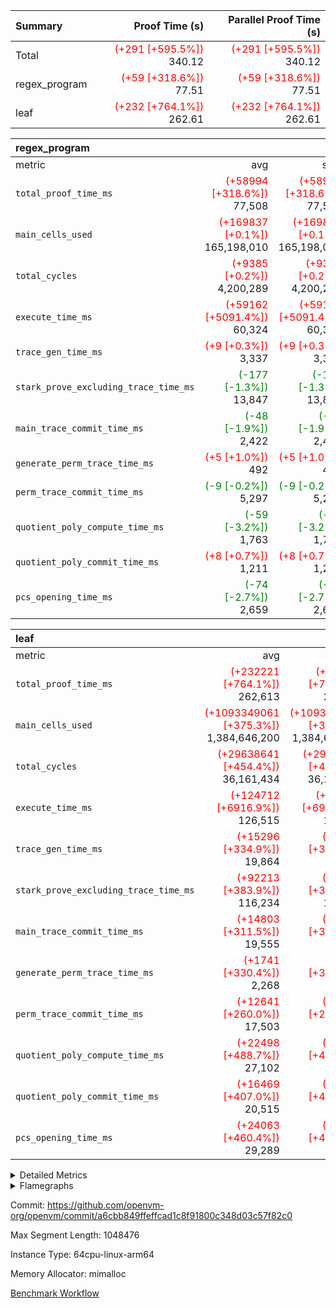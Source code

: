 | Summary | Proof Time (s) | Parallel Proof Time (s) |
|:---|---:|---:|
| Total | <span style='color: red'>(+291 [+595.5%])</span> 340.12 | <span style='color: red'>(+291 [+595.5%])</span> 340.12 |
| regex_program | <span style='color: red'>(+59 [+318.6%])</span> 77.51 | <span style='color: red'>(+59 [+318.6%])</span> 77.51 |
| leaf | <span style='color: red'>(+232 [+764.1%])</span> 262.61 | <span style='color: red'>(+232 [+764.1%])</span> 262.61 |


| regex_program |||||
|:---|---:|---:|---:|---:|
|metric|avg|sum|max|min|
| `total_proof_time_ms ` | <span style='color: red'>(+58994 [+318.6%])</span> 77,508 | <span style='color: red'>(+58994 [+318.6%])</span> 77,508 | <span style='color: red'>(+58994 [+318.6%])</span> 77,508 | <span style='color: red'>(+58994 [+318.6%])</span> 77,508 |
| `main_cells_used     ` | <span style='color: red'>(+169837 [+0.1%])</span> 165,198,010 | <span style='color: red'>(+169837 [+0.1%])</span> 165,198,010 | <span style='color: red'>(+169837 [+0.1%])</span> 165,198,010 | <span style='color: red'>(+169837 [+0.1%])</span> 165,198,010 |
| `total_cycles        ` | <span style='color: red'>(+9385 [+0.2%])</span> 4,200,289 | <span style='color: red'>(+9385 [+0.2%])</span> 4,200,289 | <span style='color: red'>(+9385 [+0.2%])</span> 4,200,289 | <span style='color: red'>(+9385 [+0.2%])</span> 4,200,289 |
| `execute_time_ms     ` | <span style='color: red'>(+59162 [+5091.4%])</span> 60,324 | <span style='color: red'>(+59162 [+5091.4%])</span> 60,324 | <span style='color: red'>(+59162 [+5091.4%])</span> 60,324 | <span style='color: red'>(+59162 [+5091.4%])</span> 60,324 |
| `trace_gen_time_ms   ` | <span style='color: red'>(+9 [+0.3%])</span> 3,337 | <span style='color: red'>(+9 [+0.3%])</span> 3,337 | <span style='color: red'>(+9 [+0.3%])</span> 3,337 | <span style='color: red'>(+9 [+0.3%])</span> 3,337 |
| `stark_prove_excluding_trace_time_ms` | <span style='color: green'>(-177 [-1.3%])</span> 13,847 | <span style='color: green'>(-177 [-1.3%])</span> 13,847 | <span style='color: green'>(-177 [-1.3%])</span> 13,847 | <span style='color: green'>(-177 [-1.3%])</span> 13,847 |
| `main_trace_commit_time_ms` | <span style='color: green'>(-48 [-1.9%])</span> 2,422 | <span style='color: green'>(-48 [-1.9%])</span> 2,422 | <span style='color: green'>(-48 [-1.9%])</span> 2,422 | <span style='color: green'>(-48 [-1.9%])</span> 2,422 |
| `generate_perm_trace_time_ms` | <span style='color: red'>(+5 [+1.0%])</span> 492 | <span style='color: red'>(+5 [+1.0%])</span> 492 | <span style='color: red'>(+5 [+1.0%])</span> 492 | <span style='color: red'>(+5 [+1.0%])</span> 492 |
| `perm_trace_commit_time_ms` | <span style='color: green'>(-9 [-0.2%])</span> 5,297 | <span style='color: green'>(-9 [-0.2%])</span> 5,297 | <span style='color: green'>(-9 [-0.2%])</span> 5,297 | <span style='color: green'>(-9 [-0.2%])</span> 5,297 |
| `quotient_poly_compute_time_ms` | <span style='color: green'>(-59 [-3.2%])</span> 1,763 | <span style='color: green'>(-59 [-3.2%])</span> 1,763 | <span style='color: green'>(-59 [-3.2%])</span> 1,763 | <span style='color: green'>(-59 [-3.2%])</span> 1,763 |
| `quotient_poly_commit_time_ms` | <span style='color: red'>(+8 [+0.7%])</span> 1,211 | <span style='color: red'>(+8 [+0.7%])</span> 1,211 | <span style='color: red'>(+8 [+0.7%])</span> 1,211 | <span style='color: red'>(+8 [+0.7%])</span> 1,211 |
| `pcs_opening_time_ms ` | <span style='color: green'>(-74 [-2.7%])</span> 2,659 | <span style='color: green'>(-74 [-2.7%])</span> 2,659 | <span style='color: green'>(-74 [-2.7%])</span> 2,659 | <span style='color: green'>(-74 [-2.7%])</span> 2,659 |

| leaf |||||
|:---|---:|---:|---:|---:|
|metric|avg|sum|max|min|
| `total_proof_time_ms ` | <span style='color: red'>(+232221 [+764.1%])</span> 262,613 | <span style='color: red'>(+232221 [+764.1%])</span> 262,613 | <span style='color: red'>(+232221 [+764.1%])</span> 262,613 | <span style='color: red'>(+232221 [+764.1%])</span> 262,613 |
| `main_cells_used     ` | <span style='color: red'>(+1093349061 [+375.3%])</span> 1,384,646,200 | <span style='color: red'>(+1093349061 [+375.3%])</span> 1,384,646,200 | <span style='color: red'>(+1093349061 [+375.3%])</span> 1,384,646,200 | <span style='color: red'>(+1093349061 [+375.3%])</span> 1,384,646,200 |
| `total_cycles        ` | <span style='color: red'>(+29638641 [+454.4%])</span> 36,161,434 | <span style='color: red'>(+29638641 [+454.4%])</span> 36,161,434 | <span style='color: red'>(+29638641 [+454.4%])</span> 36,161,434 | <span style='color: red'>(+29638641 [+454.4%])</span> 36,161,434 |
| `execute_time_ms     ` | <span style='color: red'>(+124712 [+6916.9%])</span> 126,515 | <span style='color: red'>(+124712 [+6916.9%])</span> 126,515 | <span style='color: red'>(+124712 [+6916.9%])</span> 126,515 | <span style='color: red'>(+124712 [+6916.9%])</span> 126,515 |
| `trace_gen_time_ms   ` | <span style='color: red'>(+15296 [+334.9%])</span> 19,864 | <span style='color: red'>(+15296 [+334.9%])</span> 19,864 | <span style='color: red'>(+15296 [+334.9%])</span> 19,864 | <span style='color: red'>(+15296 [+334.9%])</span> 19,864 |
| `stark_prove_excluding_trace_time_ms` | <span style='color: red'>(+92213 [+383.9%])</span> 116,234 | <span style='color: red'>(+92213 [+383.9%])</span> 116,234 | <span style='color: red'>(+92213 [+383.9%])</span> 116,234 | <span style='color: red'>(+92213 [+383.9%])</span> 116,234 |
| `main_trace_commit_time_ms` | <span style='color: red'>(+14803 [+311.5%])</span> 19,555 | <span style='color: red'>(+14803 [+311.5%])</span> 19,555 | <span style='color: red'>(+14803 [+311.5%])</span> 19,555 | <span style='color: red'>(+14803 [+311.5%])</span> 19,555 |
| `generate_perm_trace_time_ms` | <span style='color: red'>(+1741 [+330.4%])</span> 2,268 | <span style='color: red'>(+1741 [+330.4%])</span> 2,268 | <span style='color: red'>(+1741 [+330.4%])</span> 2,268 | <span style='color: red'>(+1741 [+330.4%])</span> 2,268 |
| `perm_trace_commit_time_ms` | <span style='color: red'>(+12641 [+260.0%])</span> 17,503 | <span style='color: red'>(+12641 [+260.0%])</span> 17,503 | <span style='color: red'>(+12641 [+260.0%])</span> 17,503 | <span style='color: red'>(+12641 [+260.0%])</span> 17,503 |
| `quotient_poly_compute_time_ms` | <span style='color: red'>(+22498 [+488.7%])</span> 27,102 | <span style='color: red'>(+22498 [+488.7%])</span> 27,102 | <span style='color: red'>(+22498 [+488.7%])</span> 27,102 | <span style='color: red'>(+22498 [+488.7%])</span> 27,102 |
| `quotient_poly_commit_time_ms` | <span style='color: red'>(+16469 [+407.0%])</span> 20,515 | <span style='color: red'>(+16469 [+407.0%])</span> 20,515 | <span style='color: red'>(+16469 [+407.0%])</span> 20,515 | <span style='color: red'>(+16469 [+407.0%])</span> 20,515 |
| `pcs_opening_time_ms ` | <span style='color: red'>(+24063 [+460.4%])</span> 29,289 | <span style='color: red'>(+24063 [+460.4%])</span> 29,289 | <span style='color: red'>(+24063 [+460.4%])</span> 29,289 | <span style='color: red'>(+24063 [+460.4%])</span> 29,289 |



<details>
<summary>Detailed Metrics</summary>

| group | num_segments | keygen_time_ms | commit_exe_time_ms |
| --- | --- | --- | --- |
| regex_program | 1 | 726 | 45 | 

| group | air_name | quotient_deg | interactions | constraints |
| --- | --- | --- | --- | --- |
| leaf | AccessAdapterAir<2> | 4 | 5 | 12 | 
| leaf | AccessAdapterAir<4> | 4 | 5 | 12 | 
| leaf | AccessAdapterAir<8> | 4 | 5 | 12 | 
| leaf | FriReducedOpeningAir | 4 | 35 | 59 | 
| leaf | NativePoseidon2Air<BabyBearParameters>, 1> | 4 | 31 | 302 | 
| leaf | PhantomAir | 4 | 3 | 4 | 
| leaf | ProgramAir | 1 | 1 | 4 | 
| leaf | VariableRangeCheckerAir | 1 | 1 | 4 | 
| leaf | VmAirWrapper<BranchNativeAdapterAir, BranchEqualCoreAir<1> | 2 | 11 | 23 | 
| leaf | VmAirWrapper<JalNativeAdapterAir, JalCoreAir> | 4 | 7 | 6 | 
| leaf | VmAirWrapper<NativeAdapterAir<2, 0>, PublicValuesCoreAir> | 4 | 11 | 23 | 
| leaf | VmAirWrapper<NativeAdapterAir<2, 1>, FieldArithmeticCoreAir> | 4 | 15 | 23 | 
| leaf | VmAirWrapper<NativeLoadStoreAdapterAir<1>, NativeLoadStoreCoreAir<1> | 4 | 15 | 24 | 
| leaf | VmAirWrapper<NativeVectorizedAdapterAir<4>, FieldExtensionCoreAir> | 4 | 15 | 23 | 
| leaf | VmConnectorAir | 4 | 3 | 8 | 
| leaf | VolatileBoundaryAir | 4 | 4 | 16 | 
| regex_program | AccessAdapterAir<16> | 2 | 5 | 14 | 
| regex_program | AccessAdapterAir<2> | 2 | 5 | 14 | 
| regex_program | AccessAdapterAir<32> | 2 | 5 | 14 | 
| regex_program | AccessAdapterAir<4> | 2 | 5 | 14 | 
| regex_program | AccessAdapterAir<64> | 2 | 5 | 14 | 
| regex_program | AccessAdapterAir<8> | 2 | 5 | 14 | 
| regex_program | BitwiseOperationLookupAir<8> | 2 | 2 | 4 | 
| regex_program | KeccakVmAir | 2 | 321 | 4,571 | 
| regex_program | MemoryMerkleAir<8> | 2 | 4 | 40 | 
| regex_program | PersistentBoundaryAir<8> | 2 | 3 | 6 | 
| regex_program | PhantomAir | 2 | 3 | 5 | 
| regex_program | Poseidon2PeripheryAir<BabyBearParameters>, 1> | 2 | 1 | 286 | 
| regex_program | ProgramAir | 1 | 1 | 4 | 
| regex_program | RangeTupleCheckerAir<2> | 1 | 1 | 4 | 
| regex_program | VariableRangeCheckerAir | 1 | 1 | 4 | 
| regex_program | VmAirWrapper<Rv32BaseAluAdapterAir, BaseAluCoreAir<4, 8> | 2 | 19 | 43 | 
| regex_program | VmAirWrapper<Rv32BaseAluAdapterAir, LessThanCoreAir<4, 8> | 2 | 17 | 39 | 
| regex_program | VmAirWrapper<Rv32BaseAluAdapterAir, ShiftCoreAir<4, 8> | 2 | 23 | 90 | 
| regex_program | VmAirWrapper<Rv32BranchAdapterAir, BranchEqualCoreAir<4> | 2 | 11 | 25 | 
| regex_program | VmAirWrapper<Rv32BranchAdapterAir, BranchLessThanCoreAir<4, 8> | 2 | 13 | 41 | 
| regex_program | VmAirWrapper<Rv32CondRdWriteAdapterAir, Rv32JalLuiCoreAir> | 2 | 10 | 22 | 
| regex_program | VmAirWrapper<Rv32HintStoreAdapterAir, Rv32HintStoreCoreAir> | 2 | 15 | 17 | 
| regex_program | VmAirWrapper<Rv32JalrAdapterAir, Rv32JalrCoreAir> | 2 | 16 | 20 | 
| regex_program | VmAirWrapper<Rv32LoadStoreAdapterAir, LoadSignExtendCoreAir<4, 8> | 2 | 18 | 33 | 
| regex_program | VmAirWrapper<Rv32LoadStoreAdapterAir, LoadStoreCoreAir<4> | 2 | 17 | 38 | 
| regex_program | VmAirWrapper<Rv32MultAdapterAir, DivRemCoreAir<4, 8> | 2 | 25 | 88 | 
| regex_program | VmAirWrapper<Rv32MultAdapterAir, MulHCoreAir<4, 8> | 2 | 24 | 38 | 
| regex_program | VmAirWrapper<Rv32MultAdapterAir, MultiplicationCoreAir<4, 8> | 2 | 19 | 26 | 
| regex_program | VmAirWrapper<Rv32RdWriteAdapterAir, Rv32AuipcCoreAir> | 2 | 11 | 15 | 
| regex_program | VmConnectorAir | 2 | 3 | 9 | 

| group | air_name | dsl_ir | idx | opcode | cells_used |
| --- | --- | --- | --- | --- | --- |
| leaf | <BranchNativeAdapterAir,BranchEqualCoreAir<1>> | AssertEqEI | 0 | BNE | 92 | 
| leaf | <BranchNativeAdapterAir,BranchEqualCoreAir<1>> | AssertEqV | 0 | BNE | 27,393 | 
| leaf | <BranchNativeAdapterAir,BranchEqualCoreAir<1>> | AssertEqVI | 0 | BNE | 2,599 | 
| leaf | <BranchNativeAdapterAir,BranchEqualCoreAir<1>> | AssertNeVI | 0 | BEQ | 23 | 
| leaf | <BranchNativeAdapterAir,BranchEqualCoreAir<1>> | For | 0 | BNE | 11,428,470 | 
| leaf | <BranchNativeAdapterAir,BranchEqualCoreAir<1>> | IfEq | 0 | BNE | 20,583,574 | 
| leaf | <BranchNativeAdapterAir,BranchEqualCoreAir<1>> | IfEqI | 0 | BNE | 41,174,117 | 
| leaf | <BranchNativeAdapterAir,BranchEqualCoreAir<1>> | IfNe | 0 | BEQ | 20,583,620 | 
| leaf | <BranchNativeAdapterAir,BranchEqualCoreAir<1>> | IfNeI | 0 | BEQ | 3,105 | 
| leaf | <BranchNativeAdapterAir,BranchEqualCoreAir<1>> | ZipFor | 0 | BNE | 5,710,601 | 
| leaf | <JalNativeAdapterAir,JalCoreAir> |  | 0 | JAL | 10 | 
| leaf | <JalNativeAdapterAir,JalCoreAir> | For | 0 | JAL | 257,890 | 
| leaf | <JalNativeAdapterAir,JalCoreAir> | IfNe | 0 | JAL | 20 | 
| leaf | <JalNativeAdapterAir,JalCoreAir> | ZipFor | 0 | JAL | 16,520 | 
| leaf | <NativeAdapterAir<2, 1>,FieldArithmeticCoreAir> | AddEI | 0 | ADD | 53,801,640 | 
| leaf | <NativeAdapterAir<2, 1>,FieldArithmeticCoreAir> | AddFI | 0 | ADD | 53,703,780 | 
| leaf | <NativeAdapterAir<2, 1>,FieldArithmeticCoreAir> | AddV | 0 | ADD | 68,250 | 
| leaf | <NativeAdapterAir<2, 1>,FieldArithmeticCoreAir> | AddVI | 0 | ADD | 136,212,360 | 
| leaf | <NativeAdapterAir<2, 1>,FieldArithmeticCoreAir> | Alloc | 0 | ADD | 1,591,140 | 
| leaf | <NativeAdapterAir<2, 1>,FieldArithmeticCoreAir> | Alloc | 0 | MUL | 826,890 | 
| leaf | <NativeAdapterAir<2, 1>,FieldArithmeticCoreAir> | For | 0 | ADD | 14,133,030 | 
| leaf | <NativeAdapterAir<2, 1>,FieldArithmeticCoreAir> | LoadF | 0 | ADD | 26,861,850 | 
| leaf | <NativeAdapterAir<2, 1>,FieldArithmeticCoreAir> | LoadF | 0 | MUL | 9,810 | 
| leaf | <NativeAdapterAir<2, 1>,FieldArithmeticCoreAir> | LoadHeapPtr | 0 | ADD | 30 | 
| leaf | <NativeAdapterAir<2, 1>,FieldArithmeticCoreAir> | LoadV | 0 | ADD | 130,650 | 
| leaf | <NativeAdapterAir<2, 1>,FieldArithmeticCoreAir> | LoadV | 0 | MUL | 128,100 | 
| leaf | <NativeAdapterAir<2, 1>,FieldArithmeticCoreAir> | MulEF | 0 | MUL | 3,240 | 
| leaf | <NativeAdapterAir<2, 1>,FieldArithmeticCoreAir> | MulF | 0 | MUL | 3,780 | 
| leaf | <NativeAdapterAir<2, 1>,FieldArithmeticCoreAir> | MulFI | 0 | MUL | 810 | 
| leaf | <NativeAdapterAir<2, 1>,FieldArithmeticCoreAir> | MulVI | 0 | MUL | 82,860 | 
| leaf | <NativeAdapterAir<2, 1>,FieldArithmeticCoreAir> | StoreF | 0 | ADD | 53,715,060 | 
| leaf | <NativeAdapterAir<2, 1>,FieldArithmeticCoreAir> | StoreF | 0 | MUL | 12,600 | 
| leaf | <NativeAdapterAir<2, 1>,FieldArithmeticCoreAir> | StoreHintWord | 0 | ADD | 14,099,820 | 
| leaf | <NativeAdapterAir<2, 1>,FieldArithmeticCoreAir> | StoreV | 0 | ADD | 49,920 | 
| leaf | <NativeAdapterAir<2, 1>,FieldArithmeticCoreAir> | StoreV | 0 | MUL | 46,770 | 
| leaf | <NativeAdapterAir<2, 1>,FieldArithmeticCoreAir> | SubV | 0 | SUB | 810 | 
| leaf | <NativeAdapterAir<2, 1>,FieldArithmeticCoreAir> | SubVI | 0 | SUB | 26,848,200 | 
| leaf | <NativeAdapterAir<2, 1>,FieldArithmeticCoreAir> | UnsafeCastVF | 0 | ADD | 810 | 
| leaf | <NativeAdapterAir<2, 1>,FieldArithmeticCoreAir> | ZipFor | 0 | ADD | 14,110,950 | 
| leaf | <NativeLoadStoreAdapterAir<1>,NativeLoadStoreCoreAir<1>> |  | 0 | STOREW | 31 | 
| leaf | <NativeLoadStoreAdapterAir<1>,NativeLoadStoreCoreAir<1>> | AddEFFI | 0 | LOADW | 27,743,140 | 
| leaf | <NativeLoadStoreAdapterAir<1>,NativeLoadStoreCoreAir<1>> | AddEFFI | 0 | STOREW | 83,229,420 | 
| leaf | <NativeLoadStoreAdapterAir<1>,NativeLoadStoreCoreAir<1>> | Alloc | 0 | LOADW | 1,644,178 | 
| leaf | <NativeLoadStoreAdapterAir<1>,NativeLoadStoreCoreAir<1>> | For | 0 | LOADW | 1,798 | 
| leaf | <NativeLoadStoreAdapterAir<1>,NativeLoadStoreCoreAir<1>> | For | 0 | STOREW | 797,661 | 
| leaf | <NativeLoadStoreAdapterAir<1>,NativeLoadStoreCoreAir<1>> | ImmE | 0 | STOREW | 124 | 
| leaf | <NativeLoadStoreAdapterAir<1>,NativeLoadStoreCoreAir<1>> | ImmF | 0 | STOREW | 4,960 | 
| leaf | <NativeLoadStoreAdapterAir<1>,NativeLoadStoreCoreAir<1>> | ImmV | 0 | STOREW | 97,129,510 | 
| leaf | <NativeLoadStoreAdapterAir<1>,NativeLoadStoreCoreAir<1>> | LoadE | 0 | LOADW | 116,064 | 
| leaf | <NativeLoadStoreAdapterAir<1>,NativeLoadStoreCoreAir<1>> | LoadF | 0 | LOADW | 83,244,517 | 
| leaf | <NativeLoadStoreAdapterAir<1>,NativeLoadStoreCoreAir<1>> | LoadV | 0 | LOADW | 14,905,451 | 
| leaf | <NativeLoadStoreAdapterAir<1>,NativeLoadStoreCoreAir<1>> | MulEI | 0 | STOREW | 110,972,560 | 
| leaf | <NativeLoadStoreAdapterAir<1>,NativeLoadStoreCoreAir<1>> | StoreE | 0 | STOREW | 27,862,304 | 
| leaf | <NativeLoadStoreAdapterAir<1>,NativeLoadStoreCoreAir<1>> | StoreF | 0 | STOREW | 55,509,468 | 
| leaf | <NativeLoadStoreAdapterAir<1>,NativeLoadStoreCoreAir<1>> | StoreHintWord | 0 | SHINTW | 15,359,539 | 
| leaf | <NativeLoadStoreAdapterAir<1>,NativeLoadStoreCoreAir<1>> | StoreV | 0 | STOREW | 1,518,907 | 
| leaf | <NativeLoadStoreAdapterAir<1>,NativeLoadStoreCoreAir<1>> | ZipFor | 0 | LOADW | 51,243 | 
| leaf | <NativeVectorizedAdapterAir<4>,FieldExtensionCoreAir> | AddE | 0 | FE4ADD | 26,849,280 | 
| leaf | <NativeVectorizedAdapterAir<4>,FieldExtensionCoreAir> | MulEI | 0 | BBE4MUL | 35,797,600 | 
| leaf | Arc<BabyBearParameters>, 1> | Poseidon2PermuteBabyBear | 0 | PERM_POS2 | 77,867,784 | 
| leaf | PhantomAir | CT-InitializePcsConst | 0 | PHANTOM | 12 | 
| leaf | PhantomAir | CT-ReadProofsFromInput | 0 | PHANTOM | 12 | 
| leaf | PhantomAir | CT-VerifyProofs | 0 | PHANTOM | 6 | 
| leaf | PhantomAir | CT-stage-c-build-rounds | 0 | PHANTOM | 12 | 
| leaf | PhantomAir | CT-stage-d-verifier-verify | 0 | PHANTOM | 6 | 
| leaf | PhantomAir | CT-stage-d-verify-pcs | 0 | PHANTOM | 6 | 
| leaf | PhantomAir | HintInputVec | 0 | PHANTOM | 152,850 | 

| group | air_name | dsl_ir | opcode | segment | cells_used |
| --- | --- | --- | --- | --- | --- |
| regex_program | <Rv32BaseAluAdapterAir,BaseAluCoreAir<4, 8>> |  | ADD | 0 | 36,618,768 | 
| regex_program | <Rv32BaseAluAdapterAir,BaseAluCoreAir<4, 8>> |  | AND | 0 | 1,912,104 | 
| regex_program | <Rv32BaseAluAdapterAir,BaseAluCoreAir<4, 8>> |  | OR | 0 | 847,584 | 
| regex_program | <Rv32BaseAluAdapterAir,BaseAluCoreAir<4, 8>> |  | SUB | 0 | 1,532,952 | 
| regex_program | <Rv32BaseAluAdapterAir,BaseAluCoreAir<4, 8>> |  | XOR | 0 | 344,232 | 
| regex_program | <Rv32BaseAluAdapterAir,LessThanCoreAir<4, 8>> |  | SLT | 0 | 185 | 
| regex_program | <Rv32BaseAluAdapterAir,LessThanCoreAir<4, 8>> |  | SLTU | 0 | 1,237,798 | 
| regex_program | <Rv32BaseAluAdapterAir,ShiftCoreAir<4, 8>> |  | SLL | 0 | 11,318,044 | 
| regex_program | <Rv32BaseAluAdapterAir,ShiftCoreAir<4, 8>> |  | SRA | 0 | 53 | 
| regex_program | <Rv32BaseAluAdapterAir,ShiftCoreAir<4, 8>> |  | SRL | 0 | 269,770 | 
| regex_program | <Rv32BranchAdapterAir,BranchEqualCoreAir<4>> |  | BEQ | 0 | 4,880,538 | 
| regex_program | <Rv32BranchAdapterAir,BranchEqualCoreAir<4>> |  | BNE | 0 | 2,691,832 | 
| regex_program | <Rv32BranchAdapterAir,BranchLessThanCoreAir<4, 8>> |  | BGE | 0 | 9,408 | 
| regex_program | <Rv32BranchAdapterAir,BranchLessThanCoreAir<4, 8>> |  | BGEU | 0 | 3,890,944 | 
| regex_program | <Rv32BranchAdapterAir,BranchLessThanCoreAir<4, 8>> |  | BLT | 0 | 164,512 | 
| regex_program | <Rv32BranchAdapterAir,BranchLessThanCoreAir<4, 8>> |  | BLTU | 0 | 2,273,600 | 
| regex_program | <Rv32CondRdWriteAdapterAir,Rv32JalLuiCoreAir> |  | JAL | 0 | 1,190,322 | 
| regex_program | <Rv32CondRdWriteAdapterAir,Rv32JalLuiCoreAir> |  | LUI | 0 | 800,964 | 
| regex_program | <Rv32HintStoreAdapterAir,Rv32HintStoreCoreAir> |  | HINT_STOREW | 0 | 331,942 | 
| regex_program | <Rv32JalrAdapterAir,Rv32JalrCoreAir> |  | JALR | 0 | 3,652,404 | 
| regex_program | <Rv32LoadStoreAdapterAir,LoadSignExtendCoreAir<4, 8>> |  | LOADB | 0 | 24,255 | 
| regex_program | <Rv32LoadStoreAdapterAir,LoadSignExtendCoreAir<4, 8>> |  | LOADH | 0 | 280 | 
| regex_program | <Rv32LoadStoreAdapterAir,LoadStoreCoreAir<4>> |  | LOADBU | 0 | 1,093,200 | 
| regex_program | <Rv32LoadStoreAdapterAir,LoadStoreCoreAir<4>> |  | LOADHU | 0 | 3,800 | 
| regex_program | <Rv32LoadStoreAdapterAir,LoadStoreCoreAir<4>> |  | LOADW | 0 | 45,715,640 | 
| regex_program | <Rv32LoadStoreAdapterAir,LoadStoreCoreAir<4>> |  | STOREB | 0 | 509,480 | 
| regex_program | <Rv32LoadStoreAdapterAir,LoadStoreCoreAir<4>> |  | STOREH | 0 | 402,960 | 
| regex_program | <Rv32LoadStoreAdapterAir,LoadStoreCoreAir<4>> |  | STOREW | 0 | 30,916,880 | 
| regex_program | <Rv32MultAdapterAir,DivRemCoreAir<4, 8>> |  | DIVU | 0 | 6,498 | 
| regex_program | <Rv32MultAdapterAir,MulHCoreAir<4, 8>> |  | MULHU | 0 | 9,516 | 
| regex_program | <Rv32MultAdapterAir,MultiplicationCoreAir<4, 8>> |  | MUL | 0 | 1,614,697 | 
| regex_program | <Rv32RdWriteAdapterAir,Rv32AuipcCoreAir> |  | AUIPC | 0 | 830,676 | 
| regex_program | KeccakVmAir |  | KECCAK256 | 0 | 75,936 | 
| regex_program | PhantomAir |  | PHANTOM | 0 | 1,734 | 

| group | air_name | idx | rows | prep_cols | perm_cols | main_cols | cells |
| --- | --- | --- | --- | --- | --- | --- | --- |
| leaf | AccessAdapterAir<2> | 0 | 16,777,216 |  | 16 | 11 | 452,984,832 | 
| leaf | AccessAdapterAir<4> | 0 | 8,388,608 |  | 16 | 13 | 243,269,632 | 
| leaf | AccessAdapterAir<8> | 0 | 524,288 |  | 16 | 17 | 17,301,504 | 
| leaf | NativePoseidon2Air<BabyBearParameters>, 1> | 0 | 262,144 |  | 36 | 348 | 100,663,296 | 
| leaf | PhantomAir | 0 | 32,768 |  | 8 | 6 | 458,752 | 
| leaf | ProgramAir | 0 | 524,288 |  | 8 | 10 | 9,437,184 | 
| leaf | VariableRangeCheckerAir | 0 | 262,144 | 2 | 8 | 1 | 2,359,296 | 
| leaf | VmAirWrapper<BranchNativeAdapterAir, BranchEqualCoreAir<1> | 0 | 8,388,608 |  | 28 | 23 | 427,819,008 | 
| leaf | VmAirWrapper<JalNativeAdapterAir, JalCoreAir> | 0 | 32,768 |  | 12 | 10 | 720,896 | 
| leaf | VmAirWrapper<NativeAdapterAir<2, 1>, FieldArithmeticCoreAir> | 0 | 16,777,216 |  | 20 | 30 | 838,860,800 | 
| leaf | VmAirWrapper<NativeLoadStoreAdapterAir<1>, NativeLoadStoreCoreAir<1> | 0 | 16,777,216 |  | 20 | 31 | 855,638,016 | 
| leaf | VmAirWrapper<NativeVectorizedAdapterAir<4>, FieldExtensionCoreAir> | 0 | 2,097,152 |  | 20 | 40 | 125,829,120 | 
| leaf | VmConnectorAir | 0 | 2 | 1 | 8 | 4 | 24 | 
| leaf | VolatileBoundaryAir | 0 | 2,097,152 |  | 8 | 11 | 39,845,888 | 

| group | air_name | segment | rows | prep_cols | perm_cols | main_cols | cells |
| --- | --- | --- | --- | --- | --- | --- | --- |
| regex_program | AccessAdapterAir<2> | 0 | 64 |  | 24 | 11 | 2,240 | 
| regex_program | AccessAdapterAir<4> | 0 | 32 |  | 24 | 13 | 1,184 | 
| regex_program | AccessAdapterAir<8> | 0 | 131,072 |  | 24 | 17 | 5,373,952 | 
| regex_program | BitwiseOperationLookupAir<8> | 0 | 65,536 | 3 | 8 | 2 | 655,360 | 
| regex_program | KeccakVmAir | 0 | 32 |  | 1,288 | 3,164 | 142,464 | 
| regex_program | MemoryMerkleAir<8> | 0 | 131,072 |  | 20 | 32 | 6,815,744 | 
| regex_program | PersistentBoundaryAir<8> | 0 | 131,072 |  | 12 | 20 | 4,194,304 | 
| regex_program | PhantomAir | 0 | 512 |  | 12 | 6 | 9,216 | 
| regex_program | Poseidon2PeripheryAir<BabyBearParameters>, 1> | 0 | 16,384 |  | 8 | 300 | 5,046,272 | 
| regex_program | ProgramAir | 0 | 131,072 |  | 8 | 10 | 2,359,296 | 
| regex_program | RangeTupleCheckerAir<2> | 0 | 524,288 | 2 | 8 | 1 | 4,718,592 | 
| regex_program | VariableRangeCheckerAir | 0 | 262,144 | 2 | 8 | 1 | 2,359,296 | 
| regex_program | VmAirWrapper<Rv32BaseAluAdapterAir, BaseAluCoreAir<4, 8> | 0 | 2,097,152 |  | 80 | 36 | 243,269,632 | 
| regex_program | VmAirWrapper<Rv32BaseAluAdapterAir, LessThanCoreAir<4, 8> | 0 | 65,536 |  | 40 | 37 | 5,046,272 | 
| regex_program | VmAirWrapper<Rv32BaseAluAdapterAir, ShiftCoreAir<4, 8> | 0 | 262,144 |  | 52 | 53 | 27,525,120 | 
| regex_program | VmAirWrapper<Rv32BranchAdapterAir, BranchEqualCoreAir<4> | 0 | 524,288 |  | 48 | 26 | 38,797,312 | 
| regex_program | VmAirWrapper<Rv32BranchAdapterAir, BranchLessThanCoreAir<4, 8> | 0 | 262,144 |  | 56 | 32 | 23,068,672 | 
| regex_program | VmAirWrapper<Rv32CondRdWriteAdapterAir, Rv32JalLuiCoreAir> | 0 | 131,072 |  | 44 | 18 | 8,126,464 | 
| regex_program | VmAirWrapper<Rv32HintStoreAdapterAir, Rv32HintStoreCoreAir> | 0 | 16,384 |  | 36 | 26 | 1,015,808 | 
| regex_program | VmAirWrapper<Rv32JalrAdapterAir, Rv32JalrCoreAir> | 0 | 131,072 |  | 36 | 28 | 8,388,608 | 
| regex_program | VmAirWrapper<Rv32LoadStoreAdapterAir, LoadSignExtendCoreAir<4, 8> | 0 | 1,024 |  | 76 | 35 | 113,664 | 
| regex_program | VmAirWrapper<Rv32LoadStoreAdapterAir, LoadStoreCoreAir<4> | 0 | 2,097,152 |  | 72 | 40 | 234,881,024 | 
| regex_program | VmAirWrapper<Rv32MultAdapterAir, DivRemCoreAir<4, 8> | 0 | 128 |  | 104 | 57 | 20,608 | 
| regex_program | VmAirWrapper<Rv32MultAdapterAir, MulHCoreAir<4, 8> | 0 | 256 |  | 100 | 39 | 35,584 | 
| regex_program | VmAirWrapper<Rv32MultAdapterAir, MultiplicationCoreAir<4, 8> | 0 | 65,536 |  | 80 | 31 | 7,274,496 | 
| regex_program | VmAirWrapper<Rv32RdWriteAdapterAir, Rv32AuipcCoreAir> | 0 | 65,536 |  | 28 | 21 | 3,211,264 | 
| regex_program | VmConnectorAir | 0 | 2 | 1 | 12 | 4 | 32 | 

| group | chip_name | idx | rows_used |
| --- | --- | --- | --- |
| leaf | <BranchNativeAdapterAir,BranchEqualCoreAir<1>> | 0 | 4,326,678 | 
| leaf | <JalNativeAdapterAir,JalCoreAir> | 0 | 27,444 | 
| leaf | <NativeAdapterAir<2, 1>,FieldArithmeticCoreAir> | 0 | 13,214,772 | 
| leaf | <NativeLoadStoreAdapterAir<1>,NativeLoadStoreCoreAir<1>> | 0 | 16,777,126 | 
| leaf | <NativeVectorizedAdapterAir<4>,FieldExtensionCoreAir> | 0 | 1,566,172 | 
| leaf | AccessAdapter<2> | 0 | 11,634,596 | 
| leaf | AccessAdapter<4> | 0 | 5,817,298 | 
| leaf | AccessAdapter<8> | 0 | 447,518 | 
| leaf | Arc<BabyBearParameters>, 1> | 0 | 223,758 | 
| leaf | Boundary | 0 | 1,444,433 | 
| leaf | PhantomAir | 0 | 25,484 | 
| leaf | ProgramChip | 0 | 292,381 | 
| leaf | VariableRangeCheckerAir | 0 | 262,144 | 
| leaf | VmConnectorAir | 0 | 2 | 

| group | chip_name | segment | rows_used |
| --- | --- | --- | --- |
| regex_program | <Rv32BaseAluAdapterAir,BaseAluCoreAir<4, 8>> | 0 | 1,145,990 | 
| regex_program | <Rv32BaseAluAdapterAir,LessThanCoreAir<4, 8>> | 0 | 33,459 | 
| regex_program | <Rv32BaseAluAdapterAir,ShiftCoreAir<4, 8>> | 0 | 218,639 | 
| regex_program | <Rv32BranchAdapterAir,BranchEqualCoreAir<4>> | 0 | 291,245 | 
| regex_program | <Rv32BranchAdapterAir,BranchLessThanCoreAir<4, 8>> | 0 | 198,077 | 
| regex_program | <Rv32CondRdWriteAdapterAir,Rv32JalLuiCoreAir> | 0 | 110,627 | 
| regex_program | <Rv32HintStoreAdapterAir,Rv32HintStoreCoreAir> | 0 | 12,767 | 
| regex_program | <Rv32JalrAdapterAir,Rv32JalrCoreAir> | 0 | 130,443 | 
| regex_program | <Rv32LoadStoreAdapterAir,LoadSignExtendCoreAir<4, 8>> | 0 | 701 | 
| regex_program | <Rv32LoadStoreAdapterAir,LoadStoreCoreAir<4>> | 0 | 1,966,049 | 
| regex_program | <Rv32MultAdapterAir,DivRemCoreAir<4, 8>> | 0 | 114 | 
| regex_program | <Rv32MultAdapterAir,MulHCoreAir<4, 8>> | 0 | 244 | 
| regex_program | <Rv32MultAdapterAir,MultiplicationCoreAir<4, 8>> | 0 | 52,087 | 
| regex_program | <Rv32RdWriteAdapterAir,Rv32AuipcCoreAir> | 0 | 39,557 | 
| regex_program | AccessAdapter<2> | 0 | 42 | 
| regex_program | AccessAdapter<4> | 0 | 22 | 
| regex_program | AccessAdapter<8> | 0 | 69,206 | 
| regex_program | Arc<BabyBearParameters>, 1> | 0 | 14,005 | 
| regex_program | BitwiseOperationLookupAir<8> | 0 | 65,536 | 
| regex_program | Boundary | 0 | 69,206 | 
| regex_program | KeccakVmAir | 0 | 24 | 
| regex_program | Merkle | 0 | 70,444 | 
| regex_program | PhantomAir | 0 | 289 | 
| regex_program | ProgramChip | 0 | 89,891 | 
| regex_program | RangeTupleCheckerAir<2> | 0 | 524,288 | 
| regex_program | VariableRangeCheckerAir | 0 | 262,144 | 
| regex_program | VmConnectorAir | 0 | 2 | 

| group | dsl_ir | idx | opcode | frequency |
| --- | --- | --- | --- | --- |
| leaf |  | 0 | JAL | 1 | 
| leaf |  | 0 | STOREW | 2 | 
| leaf | AddE | 0 | FE4ADD | 671,232 | 
| leaf | AddEFFI | 0 | LOADW | 894,940 | 
| leaf | AddEFFI | 0 | STOREW | 2,684,820 | 
| leaf | AddEI | 0 | ADD | 1,793,388 | 
| leaf | AddFI | 0 | ADD | 1,790,126 | 
| leaf | AddV | 0 | ADD | 2,275 | 
| leaf | AddVI | 0 | ADD | 4,540,412 | 
| leaf | Alloc | 0 | ADD | 53,038 | 
| leaf | Alloc | 0 | LOADW | 53,038 | 
| leaf | Alloc | 0 | MUL | 27,563 | 
| leaf | AssertEqEI | 0 | BNE | 4 | 
| leaf | AssertEqV | 0 | BNE | 1,191 | 
| leaf | AssertEqVI | 0 | BNE | 113 | 
| leaf | AssertNeVI | 0 | BEQ | 1 | 
| leaf | CT-InitializePcsConst | 0 | PHANTOM | 2 | 
| leaf | CT-ReadProofsFromInput | 0 | PHANTOM | 2 | 
| leaf | CT-VerifyProofs | 0 | PHANTOM | 1 | 
| leaf | CT-stage-c-build-rounds | 0 | PHANTOM | 2 | 
| leaf | CT-stage-d-verifier-verify | 0 | PHANTOM | 1 | 
| leaf | CT-stage-d-verify-pcs | 0 | PHANTOM | 1 | 
| leaf | For | 0 | ADD | 471,101 | 
| leaf | For | 0 | BNE | 496,890 | 
| leaf | For | 0 | JAL | 25,789 | 
| leaf | For | 0 | LOADW | 58 | 
| leaf | For | 0 | STOREW | 25,731 | 
| leaf | HintInputVec | 0 | PHANTOM | 25,475 | 
| leaf | IfEq | 0 | BNE | 894,938 | 
| leaf | IfEqI | 0 | BNE | 1,790,179 | 
| leaf | IfNe | 0 | BEQ | 894,940 | 
| leaf | IfNe | 0 | JAL | 2 | 
| leaf | IfNeI | 0 | BEQ | 135 | 
| leaf | ImmE | 0 | STOREW | 4 | 
| leaf | ImmF | 0 | STOREW | 160 | 
| leaf | ImmV | 0 | STOREW | 3,133,210 | 
| leaf | LoadE | 0 | LOADW | 3,744 | 
| leaf | LoadF | 0 | ADD | 895,395 | 
| leaf | LoadF | 0 | LOADW | 2,685,307 | 
| leaf | LoadF | 0 | MUL | 327 | 
| leaf | LoadHeapPtr | 0 | ADD | 1 | 
| leaf | LoadV | 0 | ADD | 4,355 | 
| leaf | LoadV | 0 | LOADW | 480,821 | 
| leaf | LoadV | 0 | MUL | 4,270 | 
| leaf | MulEF | 0 | MUL | 108 | 
| leaf | MulEI | 0 | BBE4MUL | 894,940 | 
| leaf | MulEI | 0 | STOREW | 3,579,760 | 
| leaf | MulF | 0 | MUL | 126 | 
| leaf | MulFI | 0 | MUL | 27 | 
| leaf | MulVI | 0 | MUL | 2,762 | 
| leaf | Poseidon2PermuteBabyBear | 0 | PERM_POS2 | 223,758 | 
| leaf | StoreE | 0 | STOREW | 898,784 | 
| leaf | StoreF | 0 | ADD | 1,790,502 | 
| leaf | StoreF | 0 | MUL | 420 | 
| leaf | StoreF | 0 | STOREW | 1,790,628 | 
| leaf | StoreHintWord | 0 | ADD | 469,994 | 
| leaf | StoreHintWord | 0 | SHINTW | 495,469 | 
| leaf | StoreV | 0 | ADD | 1,664 | 
| leaf | StoreV | 0 | MUL | 1,559 | 
| leaf | StoreV | 0 | STOREW | 48,997 | 
| leaf | SubV | 0 | SUB | 27 | 
| leaf | SubVI | 0 | SUB | 894,940 | 
| leaf | UnsafeCastVF | 0 | ADD | 27 | 
| leaf | ZipFor | 0 | ADD | 470,365 | 
| leaf | ZipFor | 0 | BNE | 248,287 | 
| leaf | ZipFor | 0 | JAL | 1,652 | 
| leaf | ZipFor | 0 | LOADW | 1,653 | 

| group | dsl_ir | opcode | segment | frequency |
| --- | --- | --- | --- | --- |
| regex_program |  | ADD | 0 | 1,017,188 | 
| regex_program |  | AND | 0 | 53,114 | 
| regex_program |  | AUIPC | 0 | 39,557 | 
| regex_program |  | BEQ | 0 | 187,713 | 
| regex_program |  | BGE | 0 | 294 | 
| regex_program |  | BGEU | 0 | 121,592 | 
| regex_program |  | BLT | 0 | 5,141 | 
| regex_program |  | BLTU | 0 | 71,050 | 
| regex_program |  | BNE | 0 | 103,532 | 
| regex_program |  | DIVU | 0 | 114 | 
| regex_program |  | HINT_STOREW | 0 | 12,767 | 
| regex_program |  | JAL | 0 | 66,129 | 
| regex_program |  | JALR | 0 | 130,443 | 
| regex_program |  | KECCAK256 | 0 | 1 | 
| regex_program |  | LOADB | 0 | 693 | 
| regex_program |  | LOADBU | 0 | 27,330 | 
| regex_program |  | LOADH | 0 | 8 | 
| regex_program |  | LOADHU | 0 | 95 | 
| regex_program |  | LOADW | 0 | 1,142,891 | 
| regex_program |  | LUI | 0 | 44,498 | 
| regex_program |  | MUL | 0 | 52,087 | 
| regex_program |  | MULHU | 0 | 244 | 
| regex_program |  | OR | 0 | 23,544 | 
| regex_program |  | PHANTOM | 0 | 289 | 
| regex_program |  | SLL | 0 | 213,548 | 
| regex_program |  | SLT | 0 | 5 | 
| regex_program |  | SLTU | 0 | 33,454 | 
| regex_program |  | SRA | 0 | 1 | 
| regex_program |  | SRL | 0 | 5,090 | 
| regex_program |  | STOREB | 0 | 12,737 | 
| regex_program |  | STOREH | 0 | 10,074 | 
| regex_program |  | STOREW | 0 | 772,922 | 
| regex_program |  | SUB | 0 | 42,582 | 
| regex_program |  | XOR | 0 | 9,562 | 

| group | idx | trace_gen_time_ms | total_proof_time_ms | total_cycles | total_cells | stark_prove_excluding_trace_time_ms | quotient_poly_compute_time_ms | quotient_poly_commit_time_ms | perm_trace_commit_time_ms | pcs_opening_time_ms | main_trace_commit_time_ms | main_cells_used | generate_perm_trace_time_ms | execute_time_ms |
| --- | --- | --- | --- | --- | --- | --- | --- | --- | --- | --- | --- | --- | --- | --- |
| leaf | 0 | 19,864 | 262,613 | 36,161,434 | 3,115,188,248 | 116,234 | 27,102 | 20,515 | 17,503 | 29,289 | 19,555 | 1,384,646,200 | 2,268 | 126,515 | 

| group | segment | trace_gen_time_ms | total_proof_time_ms | total_cycles | total_cells | stark_prove_excluding_trace_time_ms | quotient_poly_compute_time_ms | quotient_poly_commit_time_ms | perm_trace_commit_time_ms | pcs_opening_time_ms | main_trace_commit_time_ms | main_cells_used | generate_perm_trace_time_ms | execute_time_ms |
| --- | --- | --- | --- | --- | --- | --- | --- | --- | --- | --- | --- | --- | --- | --- |
| regex_program | 0 | 3,337 | 77,508 | 4,200,289 | 632,452,480 | 13,847 | 1,763 | 1,211 | 5,297 | 2,659 | 2,422 | 165,198,010 | 492 | 60,324 | 

</details>


<details>
<summary>Flamegraphs</summary>

[![](https://openvm-public-data-sandbox-us-east-1.s3.us-east-1.amazonaws.com/benchmark/github/flamegraphs/a6cbb849ffeffcad1c8f91800c348d03c57f82c0/regex-a6cbb849ffeffcad1c8f91800c348d03c57f82c0-leaf.dsl_ir.opcode.air_name.cells_used.reverse.svg)](https://openvm-public-data-sandbox-us-east-1.s3.us-east-1.amazonaws.com/benchmark/github/flamegraphs/a6cbb849ffeffcad1c8f91800c348d03c57f82c0/regex-a6cbb849ffeffcad1c8f91800c348d03c57f82c0-leaf.dsl_ir.opcode.air_name.cells_used.reverse.svg)
[![](https://openvm-public-data-sandbox-us-east-1.s3.us-east-1.amazonaws.com/benchmark/github/flamegraphs/a6cbb849ffeffcad1c8f91800c348d03c57f82c0/regex-a6cbb849ffeffcad1c8f91800c348d03c57f82c0-leaf.dsl_ir.opcode.air_name.cells_used.svg)](https://openvm-public-data-sandbox-us-east-1.s3.us-east-1.amazonaws.com/benchmark/github/flamegraphs/a6cbb849ffeffcad1c8f91800c348d03c57f82c0/regex-a6cbb849ffeffcad1c8f91800c348d03c57f82c0-leaf.dsl_ir.opcode.air_name.cells_used.svg)
[![](https://openvm-public-data-sandbox-us-east-1.s3.us-east-1.amazonaws.com/benchmark/github/flamegraphs/a6cbb849ffeffcad1c8f91800c348d03c57f82c0/regex-a6cbb849ffeffcad1c8f91800c348d03c57f82c0-leaf.dsl_ir.opcode.frequency.reverse.svg)](https://openvm-public-data-sandbox-us-east-1.s3.us-east-1.amazonaws.com/benchmark/github/flamegraphs/a6cbb849ffeffcad1c8f91800c348d03c57f82c0/regex-a6cbb849ffeffcad1c8f91800c348d03c57f82c0-leaf.dsl_ir.opcode.frequency.reverse.svg)
[![](https://openvm-public-data-sandbox-us-east-1.s3.us-east-1.amazonaws.com/benchmark/github/flamegraphs/a6cbb849ffeffcad1c8f91800c348d03c57f82c0/regex-a6cbb849ffeffcad1c8f91800c348d03c57f82c0-leaf.dsl_ir.opcode.frequency.svg)](https://openvm-public-data-sandbox-us-east-1.s3.us-east-1.amazonaws.com/benchmark/github/flamegraphs/a6cbb849ffeffcad1c8f91800c348d03c57f82c0/regex-a6cbb849ffeffcad1c8f91800c348d03c57f82c0-leaf.dsl_ir.opcode.frequency.svg)
[![](https://openvm-public-data-sandbox-us-east-1.s3.us-east-1.amazonaws.com/benchmark/github/flamegraphs/a6cbb849ffeffcad1c8f91800c348d03c57f82c0/regex-a6cbb849ffeffcad1c8f91800c348d03c57f82c0-regex_program.dsl_ir.opcode.air_name.cells_used.reverse.svg)](https://openvm-public-data-sandbox-us-east-1.s3.us-east-1.amazonaws.com/benchmark/github/flamegraphs/a6cbb849ffeffcad1c8f91800c348d03c57f82c0/regex-a6cbb849ffeffcad1c8f91800c348d03c57f82c0-regex_program.dsl_ir.opcode.air_name.cells_used.reverse.svg)
[![](https://openvm-public-data-sandbox-us-east-1.s3.us-east-1.amazonaws.com/benchmark/github/flamegraphs/a6cbb849ffeffcad1c8f91800c348d03c57f82c0/regex-a6cbb849ffeffcad1c8f91800c348d03c57f82c0-regex_program.dsl_ir.opcode.air_name.cells_used.svg)](https://openvm-public-data-sandbox-us-east-1.s3.us-east-1.amazonaws.com/benchmark/github/flamegraphs/a6cbb849ffeffcad1c8f91800c348d03c57f82c0/regex-a6cbb849ffeffcad1c8f91800c348d03c57f82c0-regex_program.dsl_ir.opcode.air_name.cells_used.svg)
[![](https://openvm-public-data-sandbox-us-east-1.s3.us-east-1.amazonaws.com/benchmark/github/flamegraphs/a6cbb849ffeffcad1c8f91800c348d03c57f82c0/regex-a6cbb849ffeffcad1c8f91800c348d03c57f82c0-regex_program.dsl_ir.opcode.frequency.reverse.svg)](https://openvm-public-data-sandbox-us-east-1.s3.us-east-1.amazonaws.com/benchmark/github/flamegraphs/a6cbb849ffeffcad1c8f91800c348d03c57f82c0/regex-a6cbb849ffeffcad1c8f91800c348d03c57f82c0-regex_program.dsl_ir.opcode.frequency.reverse.svg)
[![](https://openvm-public-data-sandbox-us-east-1.s3.us-east-1.amazonaws.com/benchmark/github/flamegraphs/a6cbb849ffeffcad1c8f91800c348d03c57f82c0/regex-a6cbb849ffeffcad1c8f91800c348d03c57f82c0-regex_program.dsl_ir.opcode.frequency.svg)](https://openvm-public-data-sandbox-us-east-1.s3.us-east-1.amazonaws.com/benchmark/github/flamegraphs/a6cbb849ffeffcad1c8f91800c348d03c57f82c0/regex-a6cbb849ffeffcad1c8f91800c348d03c57f82c0-regex_program.dsl_ir.opcode.frequency.svg)

</details>

Commit: https://github.com/openvm-org/openvm/commit/a6cbb849ffeffcad1c8f91800c348d03c57f82c0

Max Segment Length: 1048476

Instance Type: 64cpu-linux-arm64

Memory Allocator: mimalloc

[Benchmark Workflow](https://github.com/openvm-org/openvm/actions/runs/12683783240)

